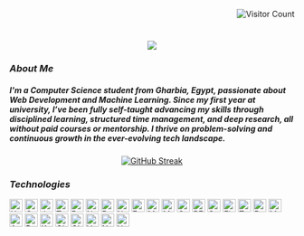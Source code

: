 <p align="right">
    <img src="https://komarev.com/ghpvc/?username=lil-de7k&label=Visitors&color=8A2BE2&style=flat" alt="Visitor Count">
</p>

<h1 align="center">
  <img src="https://readme-typing-svg.herokuapp.com/?font=Righteous&size=35&center=true&vCenter=true&width=500&height=70&duration=3000&lines=MERN+Stack+Developer;Front-end+Developer+|+React.js;+Back-end+Developer+|+Node.js;" />
</h1>
<h3 align="left"><em>About Me</em></h3>
<h5 align="left">I'm a Computer Science student from Gharbia, Egypt, passionate about Web Development and Machine Learning. Since my first year at university, I’ve been fully self-taught advancing my skills through disciplined learning, structured time management, and deep research, all without paid courses or mentorship. I thrive on problem-solving and continuous growth in the ever-evolving tech landscape.</h5>

<div align="center">
<a href="https://git.io/streak-stats">
    <img src="https://streak-stats.demolab.com?user=lil-de7k&theme=shadow-purple&hide_border=true&card_width=800&card_height=200" alt="GitHub Streak" />
</a>
  
  <h3 align="left"><em>Technologies</em></h3>
<div align="left">
<a href="#"><img src="https://img.shields.io/static/v1?message=HTML5&logo=html5&label=&color=E34F26&logoColor=white&labelColor=&style=for-the-badge" height="23" alt="HTML5 logo" /></a>
<a href="#"><img src="https://img.shields.io/static/v1?message=CSS3&logo=css3&label=&color=1572B6&logoColor=white&labelColor=&style=for-the-badge" height="23" alt="CSS3 logo" /></a>
<a href="#"><img src="https://img.shields.io/static/v1?message=JavaScript&logo=javascript&label=&color=F7DF1E&logoColor=black&labelColor=&style=for-the-badge" height="23" alt="JavaScript logo" /></a>
<a href="#"><img src="https://img.shields.io/static/v1?message=TypeScript&logo=typescript&label=&color=3178C6&logoColor=white&labelColor=&style=for-the-badge" height="23" alt="TypeScript logo" /></a>
<a href="#"><img src="https://img.shields.io/static/v1?message=React.js&logo=react&label=&color=61DAFB&logoColor=black&labelColor=&style=for-the-badge" height="23" alt="React.js logo" /></a>
<a href="#"><img src="https://img.shields.io/static/v1?message=Next.js&logo=nextdotjs&label=&color=000000&logoColor=white&labelColor=&style=for-the-badge" height="23" alt="Next.js logo" /></a>
<a href="#"><img src="https://img.shields.io/static/v1?message=Redux&logo=redux&label=&color=764ABC&logoColor=white&labelColor=&style=for-the-badge" height="23" alt="Redux logo" /></a>
<a href="#"><img src="https://img.shields.io/static/v1?message=Node.js&logo=node.js&label=&color=339933&logoColor=white&labelColor=&style=for-the-badge" height="23" alt="Node.js logo" /></a>
<a href="#"><img src="https://img.shields.io/static/v1?message=Express.js&logo=express&label=&color=000000&logoColor=white&labelColor=&style=for-the-badge" height="23" alt="Express.js logo" /></a>
<a href="#"><img src="https://img.shields.io/static/v1?message=MongoDB&logo=mongodb&label=&color=47A248&logoColor=white&labelColor=&style=for-the-badge" height="23" alt="MongoDB logo" /></a>
<a href="#"><img src="https://img.shields.io/static/v1?message=Mongoose&logo=mongodb&label=&color=880000&logoColor=white&labelColor=&style=for-the-badge" height="23" alt="Mongoose logo" /></a>
<a href="#"><img src="https://img.shields.io/static/v1?message=GraphQL&logo=graphql&label=&color=E10098&logoColor=white&labelColor=&style=for-the-badge" height="23" alt="GraphQL logo" /></a>
<a href="#"><img src="https://img.shields.io/static/v1?message=REST API&logo=postman&label=&color=FF6C37&logoColor=white&labelColor=&style=for-the-badge" height="23" alt="REST API logo" /></a>
<a href="#"><img src="https://img.shields.io/static/v1?message=Socket.io&logo=socket.io&label=&color=010101&logoColor=white&labelColor=&style=for-the-badge" height="23" alt="Socket.io logo" /></a>
<a href="#"><img src="https://img.shields.io/static/v1?message=Firebase&logo=firebase&label=&color=FFCA28&logoColor=black&labelColor=&style=for-the-badge" height="23" alt="Firebase logo" /></a>
<a href="#"><img src="https://img.shields.io/static/v1?message=TailwindCSS&logo=tailwindcss&label=&color=06B6D4&logoColor=white&labelColor=&style=for-the-badge" height="23" alt="TailwindCSS logo" /></a>
<a href="#"><img src="https://img.shields.io/static/v1?message=Bootstrap&logo=bootstrap&label=&color=7952B3&logoColor=white&labelColor=&style=for-the-badge" height="23" alt="Bootstrap logo" /></a>
<a href="#"><img src="https://img.shields.io/static/v1?message=Material-UI&logo=mui&label=&color=007FFF&logoColor=white&labelColor=&style=for-the-badge" height="23" alt="Material-UI logo" /></a>
<a href="#"><img src="https://img.shields.io/static/v1?message=Ant Design&logo=antdesign&label=&color=0170FE&logoColor=white&labelColor=&style=for-the-badge" height="23" alt="Ant Design logo" /></a>
<a href="#"><img src="https://img.shields.io/static/v1?message=Docker&logo=docker&label=&color=2496ED&logoColor=white&labelColor=&style=for-the-badge" height="23" alt="Docker logo" /></a>
<a href="#"><img src="https://img.shields.io/static/v1?message=Kubernetes&logo=kubernetes&label=&color=326CE5&logoColor=white&labelColor=&style=for-the-badge" height="23" alt="Kubernetes logo" /></a>
<a href="#"><img src="https://img.shields.io/static/v1?message=Git&logo=git&label=&color=F05032&logoColor=white&labelColor=&style=for-the-badge" height="23" alt="Git logo" /></a>
<a href="#"><img src="https://img.shields.io/static/v1?message=GitHub&logo=github&label=&color=181717&logoColor=white&labelColor=&style=for-the-badge" height="23" alt="GitHub logo" /></a>
<a href="#"><img src="https://img.shields.io/static/v1?message=Vercel&logo=vercel&label=&color=000000&logoColor=white&labelColor=&style=for-the-badge" height="23" alt="Vercel logo" /></a>
<a href="#"><img src="https://img.shields.io/static/v1?message=Netlify&logo=netlify&label=&color=00C7B7&logoColor=white&labelColor=&style=for-the-badge" height="23" alt="Netlify logo" /></a>
<a href="#"><img src="https://img.shields.io/static/v1?message=Heroku&logo=heroku&label=&color=430098&logoColor=white&labelColor=&style=for-the-badge" height="23" alt="Heroku logo" /></a>
</div>
